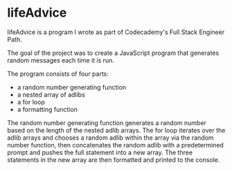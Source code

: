 # lifeAdvice

lifeAdvice is a program I wrote as part of Codecademy's Full Stack Engineer Path. 

The goal of the project was to create a JavaScript program that generates random messages each time it is run. 

The program consists of four parts:
- a random number generating function
- a nested array of adlibs
- a for loop
- a formatting function

The random number generating function generates a random number based on the length of the nested adlib arrays. The for loop iterates over the adlib arrays and chooses a random adlib within the array via the random number function, then concatenates the random adlib with a predetermined prompt and pushes the full statement into a new array. The three statements in the new array are then formatted and printed to the console.  
